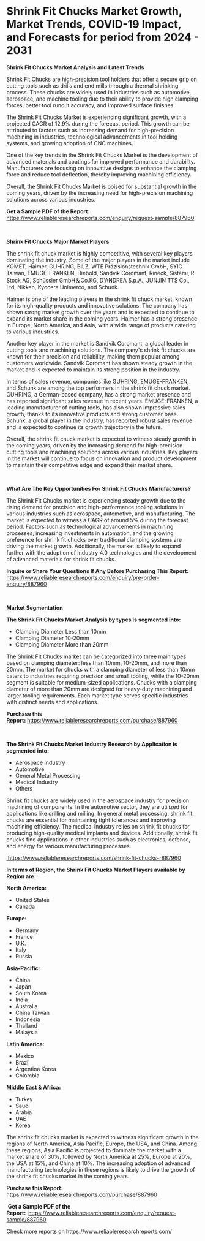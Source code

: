 <p><h1>Shrink Fit Chucks Market Growth, Market Trends, COVID-19 Impact, and Forecasts for period from 2024 - 2031</h1></p><p><strong>Shrink Fit Chucks Market Analysis and Latest Trends</strong></p>
<p><p>Shrink Fit Chucks are high-precision tool holders that offer a secure grip on cutting tools such as drills and end mills through a thermal shrinking process. These chucks are widely used in industries such as automotive, aerospace, and machine tooling due to their ability to provide high clamping forces, better tool runout accuracy, and improved surface finishes.</p><p>The Shrink Fit Chucks Market is experiencing significant growth, with a projected CAGR of 12.9% during the forecast period. This growth can be attributed to factors such as increasing demand for high-precision machining in industries, technological advancements in tool holding systems, and growing adoption of CNC machines.</p><p>One of the key trends in the Shrink Fit Chucks Market is the development of advanced materials and coatings for improved performance and durability. Manufacturers are focusing on innovative designs to enhance the clamping force and reduce tool deflection, thereby improving machining efficiency.</p><p>Overall, the Shrink Fit Chucks Market is poised for substantial growth in the coming years, driven by the increasing need for high-precision machining solutions across various industries.</p></p>
<p><strong>Get a Sample PDF of the Report:&nbsp;</strong> <a href="https://www.reliableresearchreports.com/enquiry/request-sample/887960">https://www.reliableresearchreports.com/enquiry/request-sample/887960</a></p>
<p>&nbsp;</p>
<p><strong>Shrink Fit Chucks Major Market Players</strong></p>
<p><p>The shrink fit chuck market is highly competitive, with several key players dominating the industry. Some of the major players in the market include KOMET, Haimer, GUHRING, BILZ, WTE Präzisionstechnik GmbH, SYIC Taiwan, EMUGE-FRANKEN, Diebold, Sandvik Coromant, Rineck, Sistemi, R. Stock AG, Schüssler GmbH＆Co.KG, D'ANDREA S.p.A., JUNJIN TTS Co., Ltd, Nikken, Kyocera Unimerco, and Schunk.</p><p>Haimer is one of the leading players in the shrink fit chuck market, known for its high-quality products and innovative solutions. The company has shown strong market growth over the years and is expected to continue to expand its market share in the coming years. Haimer has a strong presence in Europe, North America, and Asia, with a wide range of products catering to various industries.</p><p>Another key player in the market is Sandvik Coromant, a global leader in cutting tools and machining solutions. The company's shrink fit chucks are known for their precision and reliability, making them popular among customers worldwide. Sandvik Coromant has shown steady growth in the market and is expected to maintain its strong position in the industry.</p><p>In terms of sales revenue, companies like GUHRING, EMUGE-FRANKEN, and Schunk are among the top performers in the shrink fit chuck market. GUHRING, a German-based company, has a strong market presence and has reported significant sales revenue in recent years. EMUGE-FRANKEN, a leading manufacturer of cutting tools, has also shown impressive sales growth, thanks to its innovative products and strong customer base. Schunk, a global player in the industry, has reported robust sales revenue and is expected to continue its growth trajectory in the future.</p><p>Overall, the shrink fit chuck market is expected to witness steady growth in the coming years, driven by the increasing demand for high-precision cutting tools and machining solutions across various industries. Key players in the market will continue to focus on innovation and product development to maintain their competitive edge and expand their market share.</p></p>
<p>&nbsp;</p>
<p><strong>What Are The Key Opportunities For Shrink Fit Chucks Manufacturers?</strong></p>
<p><p>The Shrink Fit Chucks market is experiencing steady growth due to the rising demand for precision and high-performance tooling solutions in various industries such as aerospace, automotive, and manufacturing. The market is expected to witness a CAGR of around 5% during the forecast period. Factors such as technological advancements in machining processes, increasing investments in automation, and the growing preference for shrink fit chucks over traditional clamping systems are driving the market growth. Additionally, the market is likely to expand further with the adoption of Industry 4.0 technologies and the development of advanced materials for shrink fit chucks.</p></p>
<p><strong>Inquire or Share Your Questions If Any Before Purchasing This Report:</strong> <a href="https://www.reliableresearchreports.com/enquiry/pre-order-enquiry/887960">https://www.reliableresearchreports.com/enquiry/pre-order-enquiry/887960</a></p>
<p>&nbsp;</p>
<p><strong>Market Segmentation</strong></p>
<p><strong>The Shrink Fit Chucks Market Analysis by types is segmented into:</strong></p>
<p><ul><li>Clamping Diameter Less than 10mm</li><li>Clamping Diameter 10-20mm</li><li>Clamping Diameter More than 20mm</li></ul></p>
<p><p>The Shrink Fit Chucks market can be categorized into three main types based on clamping diameter: less than 10mm, 10-20mm, and more than 20mm. The market for chucks with a clamping diameter of less than 10mm caters to industries requiring precision and small tooling, while the 10-20mm segment is suitable for medium-sized applications. Chucks with a clamping diameter of more than 20mm are designed for heavy-duty machining and larger tooling requirements. Each market type serves specific industries with distinct needs and applications.</p></p>
<p><strong>Purchase this Report:&nbsp;</strong><a href="https://www.reliableresearchreports.com/purchase/887960">https://www.reliableresearchreports.com/purchase/887960</a></p>
<p>&nbsp;</p>
<p><strong>The Shrink Fit Chucks Market Industry Research by Application is segmented into:</strong></p>
<p><ul><li>Aerospace Industry</li><li>Automotive</li><li>General Metal Processing</li><li>Medical Industry</li><li>Others</li></ul></p>
<p><p>Shrink fit chucks are widely used in the aerospace industry for precision machining of components. In the automotive sector, they are utilized for applications like drilling and milling. In general metal processing, shrink fit chucks are essential for maintaining tight tolerances and improving machining efficiency. The medical industry relies on shrink fit chucks for producing high-quality medical implants and devices. Additionally, shrink fit chucks find applications in other industries such as electronics, defense, and energy for various manufacturing processes.</p></p>
<p><a href="https://www.reliableresearchreports.com/shrink-fit-chucks-r887960">&nbsp;https://www.reliableresearchreports.com/shrink-fit-chucks-r887960</a></p>
<p><strong>In terms of Region, the Shrink Fit Chucks Market Players available by Region are:</strong></p>
<p>
    <p> <strong> North America: </strong>
        <ul>
            <li>United States</li>
            <li>Canada</li>
        </ul>
        </p> 
    <p> <strong> Europe: </strong>
        <ul>
            <li>Germany</li>
            <li>France</li>
            <li>U.K.</li>
            <li>Italy</li>
            <li>Russia</li>
        </ul>
        </p> 
    <p> <strong> Asia-Pacific: </strong>
        <ul>
            <li>China</li>
            <li>Japan</li>
            <li>South Korea</li>
            <li>India</li>
            <li>Australia</li>
            <li>China Taiwan</li>
            <li>Indonesia</li>
            <li>Thailand</li>
            <li>Malaysia</li>
        </ul>
        </p> 
    <p> <strong> Latin America: </strong>
        <ul>
            <li>Mexico</li>
            <li>Brazil</li>
            <li>Argentina Korea</li>
            <li>Colombia</li>
        </ul>
        </p> 
    <p> <strong> Middle East & Africa: </strong>
        <ul>
            <li>Turkey</li>
            <li>Saudi</li>
            <li>Arabia</li>
            <li>UAE</li>
            <li>Korea</li>
        </ul>
    </p>
    </p>
<p><p>The shrink fit chucks market is expected to witness significant growth in the regions of North America, Asia Pacific, Europe, the USA, and China. Among these regions, Asia Pacific is projected to dominate the market with a market share of 30%, followed by North America at 25%, Europe at 20%, the USA at 15%, and China at 10%. The increasing adoption of advanced manufacturing technologies in these regions is likely to drive the growth of the shrink fit chucks market in the coming years.</p></p>
<p><strong>Purchase this Report: </strong><a href="https://www.reliableresearchreports.com/purchase/887960">https://www.reliableresearchreports.com/purchase/887960</a></p>
<p>&nbsp;<strong>Get a Sample PDF of the Report:&nbsp;&nbsp;</strong><a href="https://www.reliableresearchreports.com/enquiry/request-sample/887960">https://www.reliableresearchreports.com/enquiry/request-sample/887960</a></p>
<p><strong></strong></p>
<p>Check more reports on https://www.reliableresearchreports.com/</p>